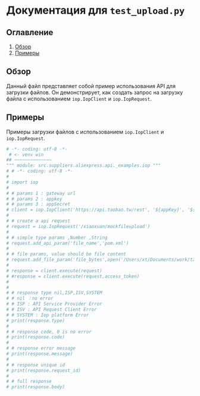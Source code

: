 # Документация для `test_upload.py`

## Оглавление
1. [Обзор](#обзор)
2. [Примеры](#примеры)

## Обзор

Данный файл представляет собой пример использования API для загрузки файлов. Он демонстрирует, как создать запрос на загрузку файла с использованием `iop.IopClient` и `iop.IopRequest`.

## Примеры

Примеры загрузки файлов с использованием `iop.IopClient` и `iop.IopRequest`.

```python
# -*- coding: utf-8 -*-
 # <- venv win
## ~~~~~~~~~~~~~~
""" module: src.suppliers.aliexpress.api._examples.iop """
# # -*- coding: utf-8 -*-
#
# import iop
#
# # params 1 : gateway url
# # params 2 : appkey
# # params 3 : appSecret
# client = iop.IopClient('https://api.taobao.tw/rest', '${appKey}', '${appSecret}')
#
# # create a api request
# request = iop.IopRequest('/xiaoxuan/mockfileupload')
#
# # simple type params ,Number ,String
# request.add_api_param('file_name','pom.xml')
#
# # file params, value should be file content
# request.add_file_param('file_bytes',open('/Users/xt/Documents/work/tasp/tasp/pom.xml').read())
#
# response = client.execute(request)
# #response = client.execute(request,access_token)
#
#
# # response type nil,ISP,ISV,SYSTEM
# # nil ：no error
# # ISP : API Service Provider Error
# # ISV : API Request Client Error
# # SYSTEM : Iop platform Error
# print(response.type)
#
# # response code, 0 is no error
# print(response.code)
#
# # response error message
# print(response.message)
#
# # response unique id
# print(response.request_id)
#
# # full response
# print(response.body)
```